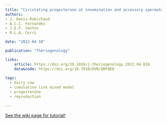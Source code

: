 ```yaml
---
title: "Circulating progesterone at insemination and accessory spermatozoa are associated with fertilization and embryo quality five or six days post insemination in dairy cattle"
authors:
- J. Denis-Robichaud
- A.C.C. Fernandes 
- J.E.P. Santos 
- R.L.A. Cerri

date: "2022-04-18"

publication: "Theriogenology"

links:
    article: https://doi.org/10.1016/j.theriogenology.2022.04.018 
    data&code: https://doi.org/10.7910/DVN/QRF0EQ
    
tags: 
  - dairy cow
  - cumulative link mixed model
  - progesterone
  - reproduction
    
---
```



[See the wiki page for tutorial!](https://github.com/hadisinaee/avicenna/wiki)